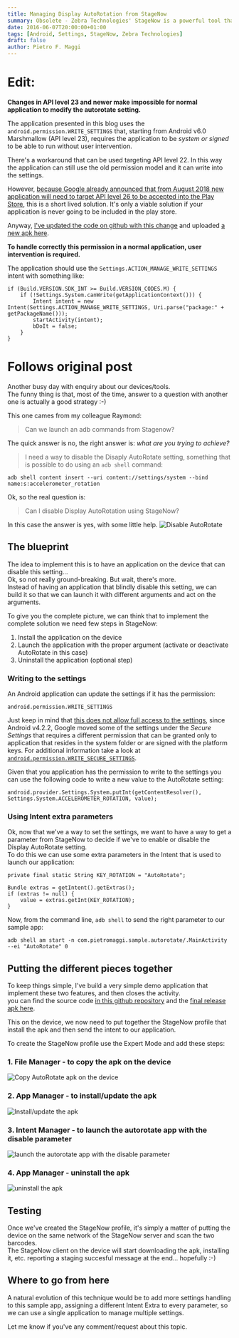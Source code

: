 ```yaml
---
title: Managing Display AutoRotation from StageNow 
summary: Obsolete - Zebra Technologies' StageNow is a powerful tool that allows to easily stage a lot of the parameters required on COBO device. However we don't have a 100% coverage of all the Android Settings. Here I'll show how to build a minimal application that can be controlled from StageNow to set up the Display AutoRotation parameter. As this is not a reserved setting, any application can change this value. 
date: 2016-06-07T20:00:00+01:00
tags: [Android, Settings, StageNow, Zebra Technologies]
draft: false
author: Pietro F. Maggi
---
```


# **Edit:**
**Changes in API level 23 and newer make impossible for normal application to modify the autorotate setting.**

The application presented in this blog uses the `android.permission.WRITE_SETTINGS` that, starting from Android v6.0 Marshmallow (API level 23), requires the application to be *system or signed* to be able to run without user intervention.

There's a workaround that can be used targeting API level 22. In this way the application can still use the old permission model and it can write into the settings.

However, [because Google already announced that from August 2018 new application will need to target API level 26 to be accepted into the Play Store](https://android-developers.googleblog.com/2017/12/improving-app-security-and-performance.html), this is a short lived solution. It's only a viable solution if your application is never going to be included in the play store.

Anyway, [I've updated the code on github with this change](https://github.com/pfmaggi/autorotate) and uploaded [a new apk here](https://github.com/pfmaggi/autorotate/releases/download/v1.0.1/autorotate.apk).

**To handle correctly this permission in a normal application, user intervention is required.**

The application should use the `Settings.ACTION_MANAGE_WRITE_SETTINGS` intent with something like:

    if (Build.VERSION.SDK_INT >= Build.VERSION_CODES.M) {
        if (!Settings.System.canWrite(getApplicationContext())) {
            Intent intent = new Intent(Settings.ACTION_MANAGE_WRITE_SETTINGS, Uri.parse("package:" + getPackageName()));
            startActivity(intent);
            bDoIt = false;
        }
    }

# Follows original post

Another busy day with enquiry about our devices/tools.  
The funny thing is that, most of the time, answer to a question with another one is actually a good strategy :-)

This one cames from my colleague Raymond:

> Can we launch an adb commands from Stagenow?

The quick answer is no, the right answer is: _what are you trying to achieve?_ 

> I need a way to disable the Disaply AutoRotate setting, something that is possible to do using an `adb shell` command:

```
adb shell content insert --uri content://settings/system --bind name:s:accelerometer_rotation 
```

Ok, so the real question is:

> Can I disable Display AutoRotation using StageNow?

In this case the answer is yes, with some little help.
![Disable AutoRotate](/images/autorotate/disable.gif "Disable AutoRotate")

## The blueprint
The idea to implement this is to have an application on the device that can disable this setting...  
Ok, so not really ground-breaking. But wait, there's more.  
Instead of having an application that blindly disable this setting, we can build it so that we can launch it with different arguments and act on the arguments.  

To give you the complete picture, we can think that to implement the complete solution we need few steps in StageNow:

1. Install the application on the device
2. Launch the application with the proper argument (activate or deactivate AutoRotate in this case)
3. Uninstall the application (optional step)
 
### Writing to the settings
An Android application can update the settings if it has the permission:

```
android.permission.WRITE_SETTINGS
```

Just keep in mind that [this does not allow full access to the settings](https://developer.android.com/reference/android/Manifest.permission.html#WRITE_SETTINGS), since Android v4.2.2, Google moved some of the settings under the _Secure Settings_ that requires a different permission that can be granted only to application that resides in the system folder or are signed with the platform keys. For additional information take a look at [`android.permission.WRITE_SECURE_SETTINGS`](https://developer.android.com/reference/android/Manifest.permission.html#WRITE_SECURE_SETTINGS).

Given that you application has the permission to write to the settings you can use the following code to write a new value to the AutoRotate setting:

    android.provider.Settings.System.putInt(getContentResolver(), Settings.System.ACCELEROMETER_ROTATION, value);

### Using Intent extra parameters

Ok, now that we've a way to set the settings, we want to have a way to get a parameter from StageNow to decide if we've to enable or disable the Display AutoRotate setting.  
To do this we can use some extra parameters in the Intent that is used to launch our application:


    private final static String KEY_ROTATION = "AutoRotate";

    Bundle extras = getIntent().getExtras();
    if (extras != null) {
        value = extras.getInt(KEY_ROTATION);
    }

Now, from the command line, `adb shell` to send the right parameter to our sample app:

    adb shell am start -n com.pietromaggi.sample.autorotate/.MainActivity --ei "AutoRotate" 0 

## Putting the different pieces together
To keep things simple, I've build a very simple demo application that implement these two features, and then closes the activity.  
you can find the source code [in this github repository](https://github.com/pfmaggi/autorotate) and the [final release apk here](https://github.com/pfmaggi/autorotate/releases/download/v1.0.0/autorotate.apk).

This on the device, we now need to put together the StageNow profile that install the apk and then send the intent to our application.

To create the StageNow profile use the Expert Mode and add these steps:

### 1. File Manager - to copy the apk on the device  

![Copy AutoRotate apk on the device](/images/autorotate/StageNow_1.png "Copy AutoRotate apk on the device")

### 2. App Manager - to install/update the apk

![Install/update the apk](/images/autorotate/StageNow_2.png "Install/update the apk")

### 3. Intent Manager - to launch the autorotate app with the disable parameter

![launch the autorotate app with the disable parameter](/images/autorotate/StageNow_3.png "launch the autorotate app with the disable parameter")

### 4. App Manager - uninstall the apk

![uninstall the apk](/images/autorotate/StageNow_4.png "uninstall the apk")



## Testing
Once we've created the StageNow profile, it's simply a matter of putting the device on the same network of the StageNow server and scan the two barcodes.  
The StageNow client on the device will start downloading the apk, installing it, etc. reporting a staging succesful message at the end... hopefully :-)

## Where to go from here
A natural evolution of this technique would be to add more settings handling to this sample app, assigning a different Intent Extra to every parameter, so we can use a single application to manage multiple settings.

Let me know if you've any comment/request about this topic.



